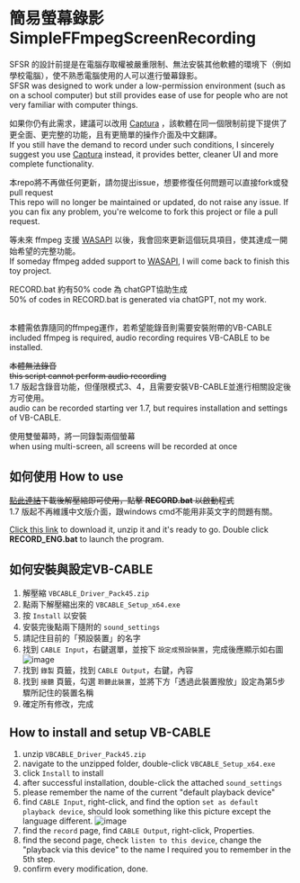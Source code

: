 # 簡易螢幕錄影 SimpleFFmpegScreenRecording
SFSR 的設計前提是在電腦存取權被嚴重限制、無法安裝其他軟體的環境下（例如學校電腦），使不熟悉電腦使用的人可以進行螢幕錄影。<br>
SFSR was designed to work under a low-permission environment (such as on a school computer) but still provides ease of use for people who are not very familiar with computer things.

如果你仍有此需求，建議可以改用 [Captura](https://github.com/MathewSachin/Captura/releases/download/v8.0.0/Captura-Portable.zip) ，該軟體在同一個限制前提下提供了更全面、更完整的功能，且有更簡單的操作介面及中文翻譯。<br>
If you still have the demand to record under such conditions, I sincerely suggest you use [Captura](https://github.com/MathewSachin/Captura/releases/download/v8.0.0/Captura-Portable.zip) instead, it provides better, cleaner UI and more complete functionality.

本repo將不再做任何更新，請勿提出issue，想要修復任何問題可以直接fork或發pull request<br>
This repo will no longer be maintained or updated, do not raise any issue. If you can fix any problem, you're welcome to fork this project or file a pull request.<br>

等未來 ffmpeg 支援 [WASAPI](https://trac.ffmpeg.org/ticket/9408) 以後，我會回來更新這個玩具項目，使其達成一開始希望的完整功能。<br>
If someday ffmpeg added support to [WASAPI](https://trac.ffmpeg.org/ticket/9408), I will come back to finish this toy project.


RECORD.bat 約有50% code 為 chatGPT協助生成<br>
50% of codes in RECORD.bat is generated via chatGPT, not my work.<br>
<br>

本體需依靠隨同的ffmpeg運作，若希望能錄音則需要安裝附帶的VB-CABLE<br>
included ffmpeg is required, audio recording requires VB-CABLE to be installed.<br>

~~本體無法錄音<br>~~
~~this script cannot perform audio recording<br>~~
1.7 版起含錄音功能，但僅限模式3、4，且需要安裝VB-CABLE並進行相關設定後方可使用。<br>
audio can be recorded starting ver 1.7, but requires installation and settings of VB-CABLE.

使用雙螢幕時，將一同錄製兩個螢幕<br>
when using multi-screen, all screens will be recorded at once<br>

## 如何使用 How to use
~~[點此連結](https://github.com/SkyLull/Simple-FFmpeg-ScreenRecording/archive/refs/heads/main.zip)下載後解壓縮即可使用，點擊 **RECORD.bat** 以啟動程式<br>~~
1.7 版起不再維護中文版介面，跟windows cmd不能用非英文字的問題有關。

[Click this link](https://github.com/SkyLull/Simple-FFmpeg-ScreenRecording/archive/refs/heads/main.zip) to download it, unzip it and it's ready to go.
Double click **RECORD_ENG.bat** to launch the program.<br>


## 如何安裝與設定VB-CABLE 

1. 解壓縮 `VBCABLE_Driver_Pack45.zip`
2. 點兩下解壓縮出來的 `VBCABLE_Setup_x64.exe`
3. 按 `Install` 以安裝
4. 安裝完後點兩下隨附的 `sound_settings`
5. 請記住目前的「預設裝置」的名字
6. 找到 `CABLE Input`，右鍵選單，並按下 `設定成預設裝置`，完成後應顯示如右圖
![image](https://github.com/user-attachments/assets/8f6e64b7-e452-4c03-8fd5-ed61fd7b25cd)
7. 找到 `錄製` 頁籤，找到 `CABLE Output`，右鍵，內容
8. 找到 `接聽` 頁籤，勾選 `聆聽此裝置`，並將下方「透過此裝置撥放」設定為第5步驟所記住的裝置名稱
9. 確定所有修改，完成

## How to install and setup VB-CABLE
1. unzip `VBCABLE_Driver_Pack45.zip`
2. navigate to the unzipped folder, double-click `VBCABLE_Setup_x64.exe`
3. click `Install` to install
4. after successful installation, double-click the attached `sound_settings`
5. please remember the name of the current "default playback device"
6. find `CABLE Input`, right-click, and find the option `set as default playback device`, should look something like this picture except the language different.
![image](https://github.com/user-attachments/assets/8f6e64b7-e452-4c03-8fd5-ed61fd7b25cd)
7. find the `record` page, find `CABLE Output`, right-click, Properties.
8. find the second page, check `listen to this device`, change the "playback via this device" to the name I required you to remember in the 5th step.
9. confirm every modification, done.
